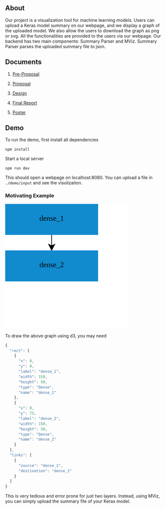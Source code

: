 ## About 
Our project is a visualization tool for machine learning models. Users can upload a Keras model summary on our webpage, and we display a graph of the uploaded model. We also allow the users to download the graph as png or svg. All the functionalities are provided to the users via our webpage. Our backend has two main components: Summary Parser and MViz. Summary Parser parses the uploaded summary file to json. 

## Documents
1. [Pre-Proposal](https://docs.google.com/document/d/11VjVbnrdtLFARIkFrQ3rdm4bb8CHYZZmuRtVR1-xrUM/edit)
 
2. [Proposal](https://docs.google.com/document/d/1LgDc-OYKpsFjJo7SXt3g7Em7Xy7-EwyqUtp0sjciss0/edit#heading=h.3yivhv19jvez)

3. [Design](https://docs.google.com/document/d/1xwX6gX7O9E6p5tGXUsuVQumuhVhx2VPttQ1GZyWJ5qA/edit?usp=sharing)

4. [Final Report](https://docs.google.com/document/d/1edWxtWV8yMIB7xgIR7XZmJ8OU8NvNwFi2V-W2rxQW3Y/edit?ts=5cfee950#)

5. [Poster](https://drive.google.com/file/d/1hE8SMe1EDhcHEGfMfRhTdo11f0rBY7of/view?usp=sharing)

## Demo
To run the demo,
first install all dependencies
```
npm install
```
Start a local server
```
npm run dev
```
This should open a webpage on localhost:8080.
You can upload a file in `./demo/input` and see the visulization.

### Motivating Example

![alt text](./demo/output/simple.svg "Example")

To draw the above graph using d3, you may need 
```js
{
  "rect": [
    {
      "x": 0,
      "y": 0,
      "label": "dense_1",
      "width": 150,
      "height": 50,
      "type": "Dense",
      "name": "dense_1"
    },
    {
      "x": 0,
      "y": 75,
      "label": "dense_2",
      "width": 150,
      "height": 50,
      "type": "Dense",
      "name": "dense_2"
    }
  ],
  "links": [
    {
      "source": "dense_1",
      "destination": "dense_2"
    }
  ]
}
```
This is very tedious and error prone for just two layers. Instead, using MViz, you can simply upload the summary file of your Keras model. 